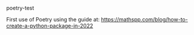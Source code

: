 poetry-test

First use of Poetry using the guide at:
https://mathspp.com/blog/how-to-create-a-python-package-in-2022
